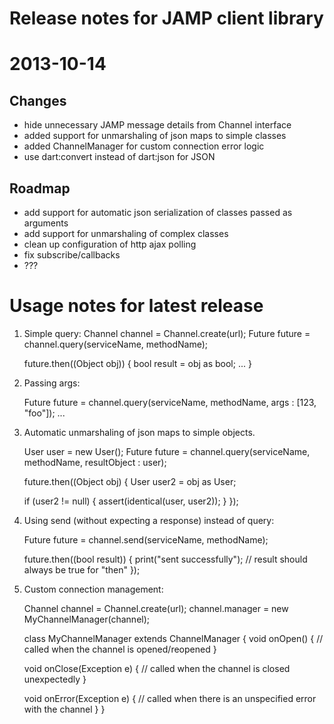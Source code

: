 **Release notes for JAMP client library**
=====================================
**2013-10-14**
========

Changes
-------
 - hide unnecessary JAMP message details from Channel interface
 - added support for unmarshaling of json maps to simple classes
 - added ChannelManager for custom connection error logic
 - use dart:convert instead of dart:json for JSON

Roadmap
-------
 - add support for automatic json serialization of classes passed as arguments
 - add support for unmarshaling of complex classes
 - clean up configuration of http ajax polling
 - fix subscribe/callbacks
 - ???

**Usage notes for latest release**
==============================
1.  Simple query:
    Channel channel = Channel.create(url);
    Future<Object> future = channel.query(serviceName, methodName);

    future.then((Object obj)) {
      bool result = obj as bool;
      ...
    }

2.  Passing args:

    Future<Object> future = channel.query(serviceName, methodName, args : [123, "foo"]);
    ...

3.  Automatic unmarshaling of json maps to simple objects.

    User user = new User();
    Future<Object> future = channel.query(serviceName, methodName, resultObject : user);

    future.then((Object obj) {
      User user2 = obj as User;
    
      if (user2 != null) {
        assert(identical(user, user2));
      }
    });

4.  Using send (without expecting a response) instead of query:

    Future<bool> future = channel.send(serviceName, methodName);
  
    future.then((bool result)) {
      print("sent successfully"); // result should always be true for "then"
    });

5.  Custom connection management:

    Channel channel = Channel.create(url);
    channel.manager = new MyChannelManager(channel);
  
    class MyChannelManager extends ChannelManager {
      void onOpen() {
        // called when the channel is opened/reopened
      }
    
      void onClose(Exception e) {
        // called when the channel is closed unexpectedly
      }
    
      void onError(Exception e) {
        // called when there is an unspecified error with the channel
      }
    }
  